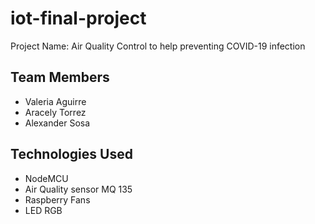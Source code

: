 # iot-final-project
Project Name: Air Quality Control to help preventing COVID-19 infection

## Team Members
- Valeria Aguirre
- Aracely Torrez
- Alexander Sosa

## Technologies Used
- NodeMCU
- Air Quality sensor MQ 135
- Raspberry Fans
- LED RGB
